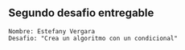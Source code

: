 ## Segundo desafio entregable 

`Nombre: Estefany Vergara` <br>
`Desafio: "Crea un algoritmo con un condicional" `